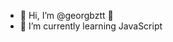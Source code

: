 - 👋 Hi, I’m @georgbztt 🎈
- 🌱 I’m currently learning JavaScript


<!---
georgbztt/georgbztt is a ✨ special ✨ repository because its `README.md` (this file) appears on your GitHub profile.
You can click the Preview link to take a look at your changes.
--->
